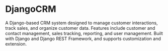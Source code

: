 # DjangoCRM
A Django-based CRM system designed to manage customer interactions, track sales, and organize customer data. Features include customer and contact management, sales tracking, reporting, and user management. Built with Django and Django REST Framework, and supports customization and extension.

